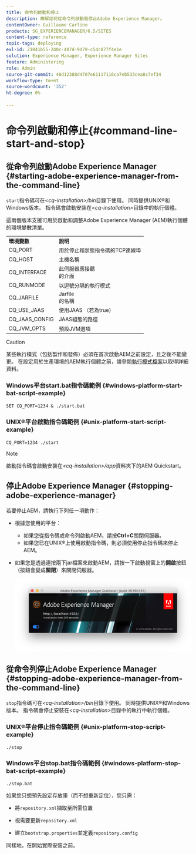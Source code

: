 ```yaml
---
title: 命令列啟動和停止
description: 瞭解如何從命令列啟動和停止Adobe Experience Manager。
contentOwner: Guillaume Carlino
products: SG_EXPERIENCEMANAGER/6.5/SITES
content-type: reference
topic-tags: deploying
exl-id: 21041b55-240c-487d-9d79-c54c877f4e1e
solution: Experience Manager, Experience Manager Sites
feature: Administering
role: Admin
source-git-commit: 48d12388d4707e61117116ca7eb533cea8c7ef34
workflow-type: tm+mt
source-wordcount: '352'
ht-degree: 0%

---
```


# 命令列啟動和停止{#command-line-start-and-stop}

## 從命令列啟動Adobe Experience Manager {#starting-adobe-experience-manager-from-the-command-line}

`start`指令碼可在&#x200B;*&lt;cq-installation>/bin*&#x200B;目錄下使用。 同時提供UNIX®和Windows版本。 指令碼會啟動安裝在&#x200B;*&lt;cq-installation>*&#x200B;目錄中的執行個體。

這兩個版本支援可用於啟動和調整Adobe Experience Manager (AEM)執行個體的環境變數清單。

<table>
 <tbody>
  <tr>
   <td><strong>環境變數 </strong></td>
   <td><strong>說明 </strong></td>
  </tr>
  <tr>
   <td>CQ_PORT</td>
   <td>用於停止和狀態指令碼的TCP連線埠<br /> </td>
  </tr>
  <tr>
   <td>CQ_HOST</td>
   <td>主機名稱<br /> </td>
  </tr>
  <tr>
   <td>CQ_INTERFACE</td>
   <td>此伺服器應接聽<br />的介面 </td>
  </tr>
  <tr>
   <td>CQ_RUNMODE</td>
   <td>以逗號分隔的執行模式<br /> </td>
  </tr>
  <tr>
   <td>CQ_JARFILE</td>
   <td>Jarfile<br />的名稱 </td>
  </tr>
  <tr>
   <td>CQ_USE_JAAS</td>
   <td>使用JAAS （若為true）<br /> </td>
  </tr>
  <tr>
   <td>CQ_JAAS_CONFIG</td>
   <td>JAAS組態的路徑<br /> </td>
  </tr>
  <tr>
   <td>CQ_JVM_OPTS</td>
   <td>預設JVM選項<br /> </td>
  </tr>
 </tbody>
</table>

>[!CAUTION]
>
>某些執行模式（包括製作和發佈）必須在首次啟動AEM之前設定，且之後不能變更。 在設定用於生產環境的AEM執行個體之前，請參閱[執行模式檔案](/help/sites-deploying/configure-runmodes.md)以取得詳細資料。

### Windows平台start.bat指令碼範例 {#windows-platform-start-bat-script-example}

```shell
SET CQ_PORT=1234 & ./start.bat
```

### UNIX®平台啟動指令碼範例 {#unix-platform-start-script-example}

```shell
CQ_PORT=1234 ./start
```

>[!NOTE]
>
>啟動指令碼會啟動安裝在&#x200B;*&lt;cq-installation>/app*&#x200B;資料夾下的AEM Quickstart。

## 停止Adobe Experience Manager {#stopping-adobe-experience-manager}

若要停止AEM，請執行下列任一項動作：

* 根據您使用的平台：

   * 如果您從指令碼或命令列啟動AEM，請按&#x200B;**Ctrl+C**&#x200B;關閉伺服器。
   * 如果您已在UNIX®上使用啟動指令碼，則必須使用停止指令碼來停止AEM。

* 如果您是透過連按兩下jar檔案來啟動AEM，請按一下啟動視窗上的&#x200B;**開啟**&#x200B;按鈕（按鈕會變成&#x200B;**關閉**）來關閉伺服器。

  ![chlimage_1-63](assets/chlimage_1-63.png)

## 從命令列停止Adobe Experience Manager {#stopping-adobe-experience-manager-from-the-command-line}

`stop`指令碼可在&#x200B;*&lt;cq-installation>/bin*&#x200B;目錄下使用。 同時提供UNIX®和Windows版本。 指令碼會停止安裝在&#x200B;*&lt;cq-installation>*&#x200B;目錄中的執行中執行個體。

### UNIX®平台停止指令碼範例 {#unix-platform-stop-script-example}

```shell
./stop
```

### Windows平台stop.bat指令碼範例 {#windows-platform-stop-bat-script-example}

```shell
./stop.bat
```

如果您只想預先設定存放庫（而不想重新定位），您只需：

* 將`repository.xml`擷取至所需位置

* 視需要更新`repository.xml`

* 建立`bootstrap.properties`並定義`repository.config`

同樣地，在開始實際安裝之前。
